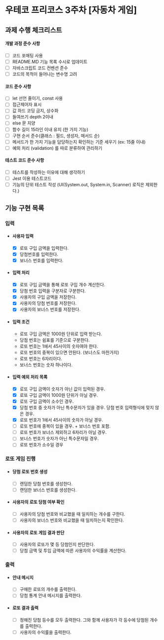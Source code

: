 # 우테코 프리코스 3주차 [자동차 게임]
## 과제 수행 체크리스트
#### 개발 과정 준수 사항
- [ ] 코드 포매팅 사용
- [ ] README.MD 기능 목록 수시로 업데이트
- [ ] 자바스크립트 코드 컨벤션 준수
- [ ] 코드의 목적이 들어나는 변수명 고려

#### 코드 준수 사항
- [ ] let 선언 줄이기, const 사용
- [ ] 접근제어자 표시 
- [ ] 값 하드 코딩 금지, 상수화
- [ ] 들여쓰기 depth 2이내
- [ ] else 문 지양
- [ ] 함수 길이 15라인 이내 유지 (한 가지 기능)
- [ ] 구현 순서 준수(클래스 : 필드, 생성자, 매서드 순)
- [ ] 메서드가 한 가지 기능을 담당하는지 확인하는 기준 세우기 (ex: 15줄 이내)
- [ ] 예외 처리 (validation) 를 따로 분류하여 관리하기

#### 테스트 코드 준수 사항
- [ ] 테스트를 작성하는 이유에 대해 생각하기
- [ ] Jest 이용 테스트코드 
- [ ] 기능의 단위 테스트 작성 (UI(System.out, System.in, Scanner) 로직은 제외한다.)

## 기능 구현 목록
### 입력
- #### 사용자 입력
    - [x] 로또 구입 금액을 입력한다.
    - [x] 당첨번호를 입력한다. 
    - [x] 보너스 번호를 입력한다. 
- #### 입력 처리
    - [x] 로또 구입 금액을 통해 로또 구입 개수 계산한다.
    - [x] 당첨 번호 입력을 구분자로 구분한다.
    - [x] 사용자의 구입 금액을 저장한다.
    - [x] 사용자의 당첨 번호를 저장한다.
    - [x] 사용자의 보너스 번호를 저장한다.

- #### 입력 조건
    - 로또 구입 금액은 1000원 단위로 입력 받는다.
    - 당첨 번호는 쉼표를 기준으로 구분한다.
    - 로또 번호는 1에서 45사이의 숫자여야 한다. 
    - 로또 번호의 중복이 있으면 안된다. (보너스도 마찬가지)
    - 로또 번호는 6자리이다.
    - 보너스 번호는 숫자 하나이다.

- #### 입력 예외 처리 목록
    - [x] 로또 구입 금액이 숫자가 아닌 값이 입력된 경우.
    - [x] 로또 구입 금액이 1000원 단위가 아닐 경우.
    - [x] 로또 구입 금액이 소수인 경우.
    - [x] 당첨 번호 중 숫자가 아닌 특수문자가 있을 경우. 당첨 번호 입력형식에 맞지 않은 경우.
    - [x] 로또 번호가 1에서 45사이의 숫자가 아닐 경우.
    - [ ] 로또 번호에 중복이 있을 경우. + 보너스 번호 포함.
    - [ ] 로또 번호가 보너스 제외하고 6자리가 아닐 경우.
    - [ ] 보너스 번호가 숫자가 아닌 특수문자일 경우.
    - [ ] 로또 번호가 소수일 경우

### 로또 게임 진행
- #### 당첨 로또 번호 생성
    - [ ] 랜덤한 당첨 번호를 생성한다.
    - [ ] 랜덤한 보너스 번호를 생성한다.
- #### 사용자의 로또 당첨 여부 확인
    - [ ] 사용자의 당첨 번호와 비교했을 때 일치하는 개수를 구한다.
    - [ ] 사용자의 보너스 번호와 비교했을 때 일치하는지 확인한다.
- #### 사용자의 로또 게임 결과 판단
    - [ ] 사용자의 로또가 몇 등 당첨인지 판단한다.
    - [ ] 당첨 금액 및 투입 금액에 따른 사용자의 수익률을 계산한다.

### 출력
- #### 안내 메시지
    - [ ] 구매한 로또의 개수를 출력한다.
    - [ ] 당첨 통계 안내 메시지를 출력한다.
- #### 로또 결과 출력
    - [ ] 정해진 당첨 등수를 모두 출력한다. 그와 함께 사용자가 각 등수에 당첨된 개수를 출력한다.
    - [ ] 사용자의 수익률을 출력한다.